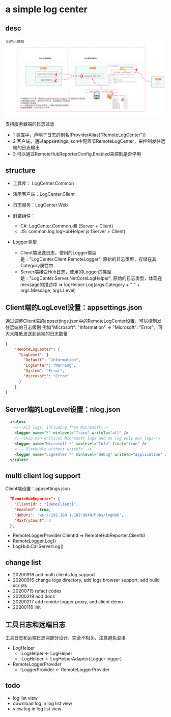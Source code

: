 ﻿# a simple log center

## desc

![system structure][system_structure]

支持服务器端的日志过滤

- 1 类库中，声明了日志的别名[ProviderAlias("RemoteLogCenter")]
- 2 客户端，通过appsettings.json中配置节RemoteLogCenter，来控制发往远端的日志输出
- 3 可以通过RemoteHubReporterConfig.Enabled来控制是否停用

## structure

- 工具库： LogCenter.Common
- 演示客户端：LogCenter.Client
- 日志服务：LogCenter.Web

- 封装组件：
	- C#: LogCenter.Common.dll (Server  + Client)
	- JS: common.log.logHubHelper.js (Server + Client)

- Logger类型
	- Client端发送日志，使用的Logger类型是："LogCenter.Client.RemoteLogger", 原始的日志类型，存储在其Category属性中
	- Server端接受Hub日志，使用的Logger的类型是："LogCenter.Server.NetCoreLogHelper", 原始的日志类型，体现在message的描述中 => logHelper.Log(args.Category + " " + args.Message, args.Level)
 	
## Client端的LogLevel设置：appsettings.json 

通过调整Client端的appsettings.json中的RemoteLogCenter设置，可以控制发往远端的日志级别
例如"Microsoft": "Information" => "Microsoft": "Error"，可大大降低发送到远端的日志数量

``` json
{
    "RemoteLogCenter": {
      "LogLevel": {
        "Default": "Information",
        "LogCenter": "Warning",
        "System": "Error",
        "Microsoft": "Error"
      }
    }
}
```

## Server端的LogLevel设置：nlog.json 

``` xml
  <rules>
    <!--All logs, including from Microsoft-->
    <logger name="*" minlevel="Trace" writeTo="all" />
    <!--Skip non-critical Microsoft logs and so log only own logs-->
    <logger name="Microsoft.*" maxlevel="Info" final="true" />
    <!-- BlackHole without writeTo -->
    <logger name="LogCenter.*" minlevel="Debug" writeTo="application" />
  </rules>
```

## multi client log support

Client端设置：appsettings.json 

``` json
  "RemoteHubReporter": {
    "ClientId" : "[DemoClient]", 
    "Enabled": true,
    "HubUri": "ws://192.168.1.182:8040/hubs/logHub",
    "MaxTryCount": 3
  },
```
- RemoteLoggerProvider.ClientId => RemoteHubReporter.ClientId
- RemoteLogger.Log()
- LogHub.CallServerLog()


## change list

- 20200916 add multi clients log support
- 20200916 change logs directory, add logs browser support; add build scripts
- 20200715 refact codes
- 20200219 add docs
- 20200217 add remote logger proxy, and client demo
- 20200116 init 

[system_structure]: doc/system_structure.png

## 工具日志和远端日志

工具日志和远端日志两部分设计，完全不相关，注意避免混淆

- LogHelper    
    - ILogHelper <- LogHelper
    - ILogHelper <- LogHelperAdapter(Logger<LogHelper> logger)
- RemoteLoggerProvider
    - ILoggerProvider <- RemoteLoggerProvider

## todo

- log list view
- download log in log list view
- view log in log list view